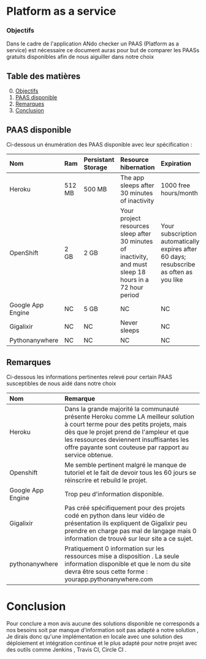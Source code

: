 # Platform as a service


### Objectifs 
Dans le cadre de l'application ANdo checker un PAAS (Platform as a service) est nécessaire ce document auras pour but de comparer les PAASs gratuits disponibles afin de nous aiguiller dans notre choix 
## Table des  matières
0. [Objectifs](#Objectifs)
1. [ PAAS disponible](#PAAS-disponible)
2. [Remarques](#Remarques)
3. [ Conclusion ](#Conclusion)

## PAAS disponible 
Ci-dessous un énumération des PAAS disponible avec leur spécification :

Nom|Ram| Persistant Storage|Resource hibernation|Expiration
:---|:---|:---|:---|:---|
Heroku| 512 MB|500 MB |The app sleeps after 30 minutes of inactivity|1000 free hours/month
OpenShift| 2 GB|2 GB | Your project resources sleep after 30 minutes of inactivity, and must sleep 18 hours in a 72 hour period|Your subscription automatically expires after 60 days; resubscribe as often as you like
Google App Engine| NC|5 GB |NC |NC
Gigalixir|  NC | NC |  Never sleeps|NC
Pythonanywhere| NC | NC  |  NC|NC 

## Remarques
Ci-dessous les informations pertinentes relevé pour certain PAAS susceptibles de nous aidé dans notre choix 


Nom|Remarque
:---|:---|
Heroku|Dans la grande majorité la communauté présente Heroku comme LA meilleur solution à court terme pour des petits projets, mais dès que le projet prend de l'ampleur et que les ressources deviennent insuffisantes les offre payante sont couteuse par rapport au service obtenue.
Openshift| Me semble pertinent malgré le manque de tutoriel et le fait de devoir tous les 60 jours se réinscrire et rebuild le projet.
Google App Engine|Trop peu d'information disponible.
Gigalixir|Pas créé spécifiquement pour des projets codé en python dans leur vidéo de présentation ils expliquent de Gigalixir peu prendre en charge pas mal de langage mais 0 information de trouvé sur leur site a ce sujet.
pythonanywhere|Pratiquement 0 information sur les ressources mise a disposition . La seule information disponible et que le nom du site devra être sous cette forme : yourapp.pythonanywhere.com

# Conclusion 
Pour conclure a mon avis aucune des solutions disponible ne corresponds a nos besoins soit par manque d'information soit pas adapté a notre solution , Je dirais donc qu'une implémentation en locale avec une solution des déploiement et intégration continue et le plus adapté pour notre projet avec des outils comme Jenkins , Travis CI, Circle CI .

